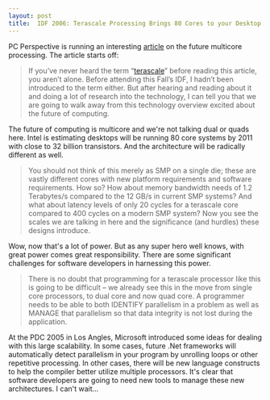 ```yaml
---
layout: post
title:  IDF 2006: Terascale Processing Brings 80 Cores to your Desktop
---
```

PC Perspective is running an interesting [article](http://www.pcper.com/article.php?aid=302">terascale) on the future multicore processing. The article starts off:

> If you’ve never heard the term “[terascale](http://www.pcper.com/article.php?aid=302)” before reading this article, you aren’t alone. Before attending this Fall’s IDF, I hadn’t been introduced to the term either. But after hearing and reading about it and doing a lot of research into the technology, I can tell you that we are going to walk away from this technology overview excited about the future of computing. 

The future of computing is multicore and we're not talking dual or quads here. Intel is estimating desktops will be running 80 core systems by 2011 with close to 32 billion transistors. And the architecture will be radically different as well.

> You should not think of this merely as SMP on a single die; these are vastly different cores with new platform requirements and software requirements. How so? How about memory bandwidth needs of 1.2 Terabytes/s compared to the 12 GB/s in current SMP systems? And what about latency levels of only 20 cycles for a terascale core compared to 400 cycles on a modern SMP system? Now you see the scales we are talking in here and the significance (and hurdles) these designs introduce.

Wow, now that's a lot of power. But as any super hero well knows, with great power comes great responsibility. There are some significant challenges for software developers in harnessing this power.

> There is no doubt that programming for a terascale processor like this is going to be difficult – we already see this in the move from single core processors, to dual core and now quad core. A programmer needs to be able to both IDENTIFY parallelism in a problem as well as MANAGE that parallelism so that data integrity is not lost during the application. 

At the PDC 2005 in Los Angles, Microsoft introduced some ideas for dealing with this large scalability. In some cases, future .Net frameworks will automatically detect parallelism in your program by unrolling loops or other repetitive processing. In other cases, there will be new language constructs to help the compiler better utilize multiple processors. It's clear that software developers are going to need new tools to manage these new architectures. I can't wait...
